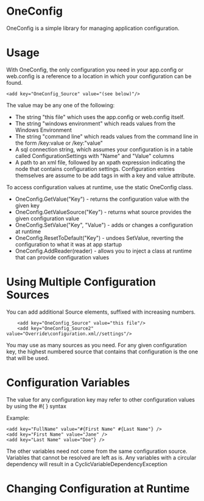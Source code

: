 # OneConfig

OneConfig is a simple library for managing application configuration. 

# Usage

With OneConfig, the only configuration you need in your app.config or web.config is a reference to a location in which your configuration can be found.
```
<add key="OneConfig_Source" value="(see below)"/>
```
The value may be any one of the following:

* The string "this file" which uses the app.config or web.config itself.
* The string "windows environment" which reads values from the Windows Environment
* The string "command line" which reads values from the command line in the form /key:value or /key:"value"
* A sql connection string, which assumes your configuration is in a table called ConfigurationSettings with "Name" and "Value" columns
* A path to an xml file, followed by an xpath expression indicating the node that contains configuration settings. Configuration entries themselves are assume to be add tags in with a key and value attribute.

To access configuration values at runtime, use the static OneConfig class.
* OneConfig.GetValue("Key") - returns the configuration value with the given key
* OneConfig.GetValueSource("Key") - returns what source provides the given configuration value
* OneConfig.SetValue("Key", "Value") - adds or changes a configuration at runtime
* OneConfig.ResetToDefault("Key") - undoes SetValue, reverting the configuration to what it was at app startup
* OneConfig.AddReader(reader) - allows you to inject a class at runtime that can provide configuration values

# Using Multiple Configuration Sources

You can add additional Source elements, suffixed with increasing numbers.
```
    <add key="OneConfig_Source" value="this file"/>
    <add key="OneConfig_Source2" value="Override\configuration.xml//settings"/>
```
You may use as many sources as you need. For any given configuration key, the highest numbered source that contains that configuration is the one that will be used.

# Configuration Variables
The value for any configuration key may refer to other configuration values by using the #{ } syntax

Example:
```
<add key="FullName" value="#{First Name" #{Last Name"} />
<add key="First Name" value="Jane" />
<add key="Last Name" value="Doe"} />
```
The other variables need not come from the same configuration source. Variables that cannot be resolved are left as is. Any variables with a circular dependency will result in a CyclicVariableDependencyException

# Changing Configuration at Runtime

```